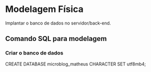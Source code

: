 # Modelagem Física

Implantar o banco de dados no servidor/back-end.

## Comando SQL para modelagem

### Criar o banco de dados

CREATE DATABASE microblog_matheus CHARACTER SET utf8mb4;